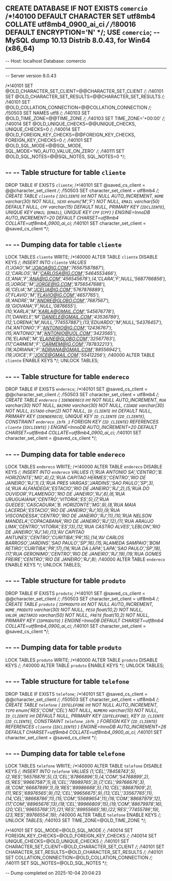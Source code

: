 CREATE DATABASE  IF NOT EXISTS `comercio` /*!40100 DEFAULT CHARACTER SET utf8mb4 COLLATE utf8mb4_0900_ai_ci */ /*!80016 DEFAULT ENCRYPTION='N' */;
USE `comercio`;
-- MySQL dump 10.13  Distrib 8.0.43, for Win64 (x86_64)
--
-- Host: localhost    Database: comercio
-- ------------------------------------------------------
-- Server version	8.0.43

/*!40101 SET @OLD_CHARACTER_SET_CLIENT=@@CHARACTER_SET_CLIENT */;
/*!40101 SET @OLD_CHARACTER_SET_RESULTS=@@CHARACTER_SET_RESULTS */;
/*!40101 SET @OLD_COLLATION_CONNECTION=@@COLLATION_CONNECTION */;
/*!50503 SET NAMES utf8 */;
/*!40103 SET @OLD_TIME_ZONE=@@TIME_ZONE */;
/*!40103 SET TIME_ZONE='+00:00' */;
/*!40014 SET @OLD_UNIQUE_CHECKS=@@UNIQUE_CHECKS, UNIQUE_CHECKS=0 */;
/*!40014 SET @OLD_FOREIGN_KEY_CHECKS=@@FOREIGN_KEY_CHECKS, FOREIGN_KEY_CHECKS=0 */;
/*!40101 SET @OLD_SQL_MODE=@@SQL_MODE, SQL_MODE='NO_AUTO_VALUE_ON_ZERO' */;
/*!40111 SET @OLD_SQL_NOTES=@@SQL_NOTES, SQL_NOTES=0 */;

--
-- Table structure for table `cliente`
--

DROP TABLE IF EXISTS `cliente`;
/*!40101 SET @saved_cs_client     = @@character_set_client */;
/*!50503 SET character_set_client = utf8mb4 */;
CREATE TABLE `cliente` (
  `IDCLIENTE` int NOT NULL AUTO_INCREMENT,
  `NOME` varchar(30) NOT NULL,
  `SEXO` enum('M','F') NOT NULL,
  `EMAIL` varchar(50) DEFAULT NULL,
  `CPF` varchar(15) DEFAULT NULL,
  PRIMARY KEY (`IDCLIENTE`),
  UNIQUE KEY `EMAIL` (`EMAIL`),
  UNIQUE KEY `CPF` (`CPF`)
) ENGINE=InnoDB AUTO_INCREMENT=20 DEFAULT CHARSET=utf8mb4 COLLATE=utf8mb4_0900_ai_ci;
/*!40101 SET character_set_client = @saved_cs_client */;

--
-- Dumping data for table `cliente`
--

LOCK TABLES `cliente` WRITE;
/*!40000 ALTER TABLE `cliente` DISABLE KEYS */;
INSERT INTO `cliente` VALUES (1,'JOAO','M','JOAOA@IG.COM','76567587887'),(2,'CARLOS','M','CARLOSA@IG.COM','5464553466'),(3,'ANA','F','ANA@IG.COM','456545678'),(4,'CLARA','F',NULL,'5687766856'),(5,'JORGE','M','JORGE@IG.COM','8756547688'),(6,'CELIA','M','JCELIA@IG.COM','5767876889'),(7,'FLAVIO','M','FLAVIO@IG.COM','4657765'),(8,'ANDRE','M','ANDRE@GLOBO.COM','7687567'),(9,'GIOVANA','F',NULL,'0876655'),(10,'KARLA','M','KARLA@GMAIL.COM','545676778'),(11,'DANIELE','M','DANIELE@GMAIL.COM','43536789'),(12,'LORENA','M',NULL,'774557887'),(13,'EDUARDO','M',NULL,'54376457'),(14,'ANTONIO','F','ANTONIO@IG.COM','12436767'),(15,'ANTONIO','M','ANTONIO@UOL.COM','3423565'),(16,'ELAINE','M','ELAINE@GLOBO.COM','32567763'),(17,'CARMEM','F','CARMEM@IG.COM','787832213'),(18,'ADRIANA','F','ADRIANA@GMAIL.COM','88556942'),(19,'JOICE','F','JOICE@GMAIL.COM','55412256');
/*!40000 ALTER TABLE `cliente` ENABLE KEYS */;
UNLOCK TABLES;

--
-- Table structure for table `endereco`
--

DROP TABLE IF EXISTS `endereco`;
/*!40101 SET @saved_cs_client     = @@character_set_client */;
/*!50503 SET character_set_client = utf8mb4 */;
CREATE TABLE `endereco` (
  `IDENDERECO` int NOT NULL AUTO_INCREMENT,
  `RUA` varchar(30) NOT NULL,
  `BAIRRO` varchar(30) NOT NULL,
  `CIDADE` varchar(30) NOT NULL,
  `ESTADO` char(2) NOT NULL,
  `ID_CLIENTE` int DEFAULT NULL,
  PRIMARY KEY (`IDENDERECO`),
  UNIQUE KEY `ID_CLIENTE` (`ID_CLIENTE`),
  CONSTRAINT `endereco_ibfk_1` FOREIGN KEY (`ID_CLIENTE`) REFERENCES `cliente` (`IDCLIENTE`)
) ENGINE=InnoDB AUTO_INCREMENT=20 DEFAULT CHARSET=utf8mb4 COLLATE=utf8mb4_0900_ai_ci;
/*!40101 SET character_set_client = @saved_cs_client */;

--
-- Dumping data for table `endereco`
--

LOCK TABLES `endereco` WRITE;
/*!40000 ALTER TABLE `endereco` DISABLE KEYS */;
INSERT INTO `endereco` VALUES (1,'RUA ANTONIO SA','CENTRO','B. HORIZONTE','MG',4),(2,'RUA CAPITAO HERMES','CENTRO','RIO DE JANEIRO','RJ',1),(3,'RUA PRES VARGAS','JARDINS','SAO PAULO','SP',3),(4,'RUA ALFANDEGA','ESTACIO','RIO DE JANEIRO','RJ',2),(5,'RUA DO OUVIDOR','FLAMENGO','RIO DE JANEIRO','RJ',6),(6,'RUA URUGUAIANA','CENTRO','VITORIA','ES',5),(7,'RUA GUEDES','CASCADURA','B. HORIZONTE','MG',9),(8,'RUA MAIA LACERDA','ESTACIO','RIO DE JANEIRO','RJ',10),(9,'RUA VISCONDESSA','CENTRO','RIO DE JANEIRO','RJ',11),(10,'RUA NELSON MANDELA','COPACABANA','RIO DE JANEIRO','RJ',12),(11,'RUA ARAUJO LIMA','CENTRO','VITORIA','ES',13),(12,'RUA CASTRO ALVES','LEBLON','RIO DE JANEIRO','RJ',14),(13,'AV CAPITAO ANTUNES','CENTRO','CURITIBA','PR',15),(14,'AV CARLOS BARROSO','JARDINS','SAO PAULO','SP',16),(15,'ALAMEDA SAMPAIO','BOM RETIRO','CURITIBA','PR',17),(16,'RUA DA LAPA','LAPA','SAO PAULO','SP',18),(17,'RUA GERONIMO','CENTRO','RIO DE JANEIRO','RJ',19),(19,'RUA GOMES FREIRE','CENTRO','RIO DE JANEIRO','RJ',8);
/*!40000 ALTER TABLE `endereco` ENABLE KEYS */;
UNLOCK TABLES;

--
-- Table structure for table `produto`
--

DROP TABLE IF EXISTS `produto`;
/*!40101 SET @saved_cs_client     = @@character_set_client */;
/*!50503 SET character_set_client = utf8mb4 */;
CREATE TABLE `produto` (
  `IDPRODUTO` int NOT NULL AUTO_INCREMENT,
  `NOME_PRODUTO` varchar(30) NOT NULL,
  `PESO` float(10,2) NOT NULL,
  `VALOR_UNITARIO` varchar(50) NOT NULL,
  `FRETE` float(10,2) NOT NULL,
  PRIMARY KEY (`IDPRODUTO`)
) ENGINE=InnoDB DEFAULT CHARSET=utf8mb4 COLLATE=utf8mb4_0900_ai_ci;
/*!40101 SET character_set_client = @saved_cs_client */;

--
-- Dumping data for table `produto`
--

LOCK TABLES `produto` WRITE;
/*!40000 ALTER TABLE `produto` DISABLE KEYS */;
/*!40000 ALTER TABLE `produto` ENABLE KEYS */;
UNLOCK TABLES;

--
-- Table structure for table `telefone`
--

DROP TABLE IF EXISTS `telefone`;
/*!40101 SET @saved_cs_client     = @@character_set_client */;
/*!50503 SET character_set_client = utf8mb4 */;
CREATE TABLE `telefone` (
  `IDTELEFONE` int NOT NULL AUTO_INCREMENT,
  `TIPO` enum('RES','COM','CEL') NOT NULL,
  `NUMERO` varchar(10) NOT NULL,
  `ID_CLIENTE` int DEFAULT NULL,
  PRIMARY KEY (`IDTELEFONE`),
  KEY `ID_CLIENTE` (`ID_CLIENTE`),
  CONSTRAINT `telefone_ibfk_1` FOREIGN KEY (`ID_CLIENTE`) REFERENCES `cliente` (`IDCLIENTE`)
) ENGINE=InnoDB AUTO_INCREMENT=26 DEFAULT CHARSET=utf8mb4 COLLATE=utf8mb4_0900_ai_ci;
/*!40101 SET character_set_client = @saved_cs_client */;

--
-- Dumping data for table `telefone`
--

LOCK TABLES `telefone` WRITE;
/*!40000 ALTER TABLE `telefone` DISABLE KEYS */;
INSERT INTO `telefone` VALUES (1,'CEL','78458743',5),(2,'RES','56576876',5),(3,'CEL','87866896',1),(4,'COM','54768899',2),(5,'RES','99667587',1),(6,'CEL','78989765',3),(7,'CEL','99766676',3),(8,'COM','66687899',1),(9,'RES','89986668',5),(10,'CEL','88687909',2),(11,'RES','68976565',9),(12,'CEL','99656675',9),(13,'CEL','33567765',11),(14,'CEL','88668786',11),(15,'COM','55689654',11),(16,'COM','88687979',12),(17,'COM','88965676',13),(18,'CEL','89966809',15),(19,'COM','88679978',16),(20,'CEL','99655768',17),(21,'RES','89955665',18),(22,'RES','77455786',19),(23,'RES','89766554',19);
/*!40000 ALTER TABLE `telefone` ENABLE KEYS */;
UNLOCK TABLES;
/*!40103 SET TIME_ZONE=@OLD_TIME_ZONE */;

/*!40101 SET SQL_MODE=@OLD_SQL_MODE */;
/*!40014 SET FOREIGN_KEY_CHECKS=@OLD_FOREIGN_KEY_CHECKS */;
/*!40014 SET UNIQUE_CHECKS=@OLD_UNIQUE_CHECKS */;
/*!40101 SET CHARACTER_SET_CLIENT=@OLD_CHARACTER_SET_CLIENT */;
/*!40101 SET CHARACTER_SET_RESULTS=@OLD_CHARACTER_SET_RESULTS */;
/*!40101 SET COLLATION_CONNECTION=@OLD_COLLATION_CONNECTION */;
/*!40111 SET SQL_NOTES=@OLD_SQL_NOTES */;

-- Dump completed on 2025-10-04 20:04:23
